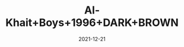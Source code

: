 ---
title: 'Al-Khait+Boys+1996+DARK+BROWN'
date: '2021-12-21' 
metatag: '' 
inventory: '3.0' 
draft: false 
# meta description 
shortDescripton: 'Al-Khait+Boys+1996+DARK+BROWN'
description: 'Boys'
longdescription: ''
featured: False
# product Price
price: '1911.0'
priceBefore: '2730.0'
# Product Short Description
shortDescription: 'Al-Khait+Boys+1996+DARK+BROWN'
productID: 'BA70F201-6762-EC11-995F-005056B3A416'
type: 'products'
category: 'Boys' 
thumnailproduct: 'https://alkhait.eralive.net/images/products/BA70F201-6762-EC11-995F-005056B3A4161.png' 
images:
  - image: 'images/products/BA70F201-6762-EC11-995F-005056B3A4161.png'  
  - image: 'images/products/BA70F201-6762-EC11-995F-005056B3A4162.png'  
  - image: 'images/products/BA70F201-6762-EC11-995F-005056B3A4163.png'  
---